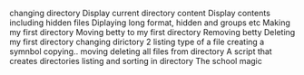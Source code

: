 changing directory
Display current directory content
Display contents including hidden files
Diplaying long format, hidden and groups etc
Making my first directory
Moving betty to my first directory
Removing betty
Deleting my first directory
changing dirictory 2
listing
type of a file
creating a symnbol
copying..
moving
deleting all files from directory
A script that creates directories
listing and sorting in directory
The school magic
